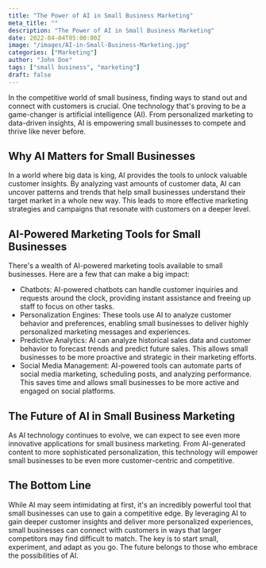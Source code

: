 ```yaml
---
title: "The Power of AI in Small Business Marketing"
meta_title: ""
description: "The Power of AI in Small Business Marketing"
date: 2022-04-04T05:00:00Z
image: "/images/AI-in-Small-Business-Marketing.jpg"
categories: ["Marketing"]
author: "John Doe"
tags: ["small business", "marketing"]
draft: false
---
```


In the competitive world of small business, finding ways to stand out and connect with customers is crucial. One technology that's proving to be a game-changer is artificial intelligence (AI). From personalized marketing to data-driven insights, AI is empowering small businesses to compete and thrive like never before.

## Why AI Matters for Small Businesses

In a world where big data is king, AI provides the tools to unlock valuable customer insights. By analyzing vast amounts of customer data, AI can uncover patterns and trends that help small businesses understand their target market in a whole new way. This leads to more effective marketing strategies and campaigns that resonate with customers on a deeper level.

## AI-Powered Marketing Tools for Small Businesses

There's a wealth of AI-powered marketing tools available to small businesses. Here are a few that can make a big impact:

- Chatbots: AI-powered chatbots can handle customer inquiries and requests around the clock, providing instant assistance and freeing up staff to focus on other tasks.
- Personalization Engines: These tools use AI to analyze customer behavior and preferences, enabling small businesses to deliver highly personalized marketing messages and experiences.
- Predictive Analytics: AI can analyze historical sales data and customer behavior to forecast trends and predict future sales. This allows small businesses to be more proactive and strategic in their marketing efforts.
- Social Media Management: AI-powered tools can automate parts of social media marketing, scheduling posts, and analyzing performance. This saves time and allows small businesses to be more active and engaged on social platforms.

## The Future of AI in Small Business Marketing

As AI technology continues to evolve, we can expect to see even more innovative applications for small business marketing. From AI-generated content to more sophisticated personalization, this technology will empower small businesses to be even more customer-centric and competitive.

## The Bottom Line

While AI may seem intimidating at first, it's an incredibly powerful tool that small businesses can use to gain a competitive edge. By leveraging AI to gain deeper customer insights and deliver more personalized experiences, small businesses can connect with customers in ways that larger competitors may find difficult to match. The key is to start small, experiment, and adapt as you go. The future belongs to those who embrace the possibilities of AI.